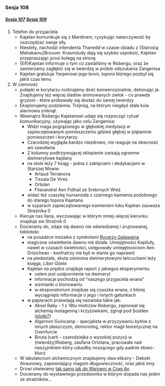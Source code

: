### Sesja 108
##### [Sesja 107](#sesja-107) [Sesja 109](#sesja-109)
1. Telefon do przyjaciela
    - Kajetan komunikuje się z Mardinem, ryzykując natarczywość by oszczędzać swoje siły.
    - Niestety, nachodzi intendenta Thanedd w czasie obiadu z {Starostą Mahakamu}Brouver. Krasnoludy dają się szybko uspokoić, Kajetan przepraszając prosi kolegę na stronę
    - {Elf}Kajetan informuje o tym co zastaliśmy w Risbergu, oraz że zamierzamy zagłębić się w twierdzę w próbie odszukania Zangenisa
    - Kajetan gratuluje Yarpenowi jego broni, topora którego pozbył się jakiś czas temu
2. W ciemność
    - pułapki w korytarzu rozbrajamy dość konwencjonalnie, detonując je. Znajdujemy też więcej śladów animowanych zwłok - co prawda gryzoni - które próbowały się dostać do samej twierdzy
    - Eksplorujemy podziemia. Trójnóg, na którym niegdyś stała kula alarmowa zniknął.
    - Wewnątrz Risbergu Kajetanowi udaje się rozpocząć rytuał komunikacyjny, używając jako celu Zangenisa:
        - Widzi maga pogrążonego w głębokiej medytacji w zapieczętowanym pomieszczeniu gdzieś głębiej w plątaninie pomieszczeń i korytarzy.
        - Czarodziej wygląda bardzo niezdrowo, nie reaguje na obecność ani zawołania
        - Z kolumny podtrzymującej sklepienie zwisają ogromne dwimerytowe kajdany
        - na stole leży 7 ksiąg - jedna z zaklęciami i dedykacjami w Starszej Mowie:
            - Artaud Terranova
            - Tissaia De Vires
            - Ortolan
            - Filavandrel Aen Fidhail ze Srebrnych Wież
        - widać też czaszkę humanoida z czarnego kamienia podobnego do starego topora Kajetana
        - w szparach zapieczętowanego kamieniem łuku Kajetan zauważa Strażnika 0
    - Kieruje nas Ilana, wyczuwając w którym mniej-więcej kierunku znajduje sie Strażnik 0
    - Docieramy do, zdaje się dawno nie odwiedzanej i zrujnowanej, biblioteki:
        - na posadzce mozaika z symbolami [Rycerzy Galawaina](#r_rycerze_galawaina)
        - magiczne oświetlenie dawno nie działa. Umiejętności Kapituły, nawet w czasach świetności, ustępowały umiejętnościom Aen Drisichean - konfratrzy nie byli w stanie go naprawić
        - na piedestale, skuta ośmioma dwimerytowymi łańcuchami leży księga, _Liber Göete_
        - Kajetan na prędce znajduje raport z jakiegoś eksperymentu:
            - celem jest uodpornienie na dwimeryt
            - informacje pochodzą od "naszego przyjaciela wrana"
            - wzmianki o klonowaniu
            - w eksponatorium znajduje się czaszka wrana, z której wyciągnięto informacje o jego i innych gatunkach
        - w papierach przewijają się nazwiska takie jak:
            - Aksel Raby - 1 z 18tu mistrzów Risbergu, zajmował się alchemią mutagenną i krzyżówkami, zginął pod Sodden ([plotki?](#sesja-088#sodden-plotka))
            - Algernon Guincamp - specjalista w przyzywaniu bytów z innych płaszczyzn, demonolog, rektor magii teoretycznej na Oxenfurcie
            - Biruta Icarti - czarodziejka o wysokiej pozycji w {twierdzy}Risberg, zaufana Ortolana, pracowała nad naszyjnikiem który udusiłby noszącego gdy padnie słowo-klucz
    - W labolatorium alchemicznym znajdujemy dwa eliksiry - Dekokt Alraunowy, zapewniający magom długowieczność, oraz jakiś inny
    - Drzwi otwieramy [tak samo jak do Warowni w Crag An](#sesja-036#wrota)
    - Docieramy do wystawnego przedsionka w którym dopada nas jeden ze strażników...